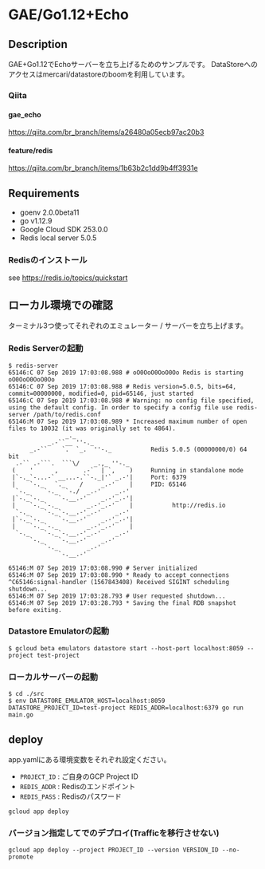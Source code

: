 # GAE/Go1.12+Echo
## Description
GAE+Go1.12でEchoサーバーを立ち上げるためのサンプルです。
DataStoreへのアクセスはmercari/datastoreのboomを利用しています。

### Qiita
#### gae_echo
https://qiita.com/br_branch/items/a26480a05ecb97ac20b3
#### feature/redis
https://qiita.com/br_branch/items/1b63b2c1dd9b4ff3931e

## Requirements
* goenv 2.0.0beta11
* go v1.12.9
* Google Cloud SDK 253.0.0
* Redis local server 5.0.5

### Redisのインストール
see https://redis.io/topics/quickstart

## ローカル環境での確認

ターミナル3つ使ってそれぞれのエミュレーター / サーバーを立ち上げます。

### Redis Serverの起動
```
$ redis-server
65146:C 07 Sep 2019 17:03:08.988 # oO0OoO0OoO0Oo Redis is starting oO0OoO0OoO0Oo
65146:C 07 Sep 2019 17:03:08.988 # Redis version=5.0.5, bits=64, commit=00000000, modified=0, pid=65146, just started
65146:C 07 Sep 2019 17:03:08.988 # Warning: no config file specified, using the default config. In order to specify a config file use redis-server /path/to/redis.conf
65146:M 07 Sep 2019 17:03:08.989 * Increased maximum number of open files to 10032 (it was originally set to 4864).
                _._
           _.-``__ ''-._
      _.-``    `.  `_.  ''-._           Redis 5.0.5 (00000000/0) 64 bit
  .-`` .-```.  ```\/    _.,_ ''-._
 (    '      ,       .-`  | `,    )     Running in standalone mode
 |`-._`-...-` __...-.``-._|'` _.-'|     Port: 6379
 |    `-._   `._    /     _.-'    |     PID: 65146
  `-._    `-._  `-./  _.-'    _.-'
 |`-._`-._    `-.__.-'    _.-'_.-'|
 |    `-._`-._        _.-'_.-'    |           http://redis.io
  `-._    `-._`-.__.-'_.-'    _.-'
 |`-._`-._    `-.__.-'    _.-'_.-'|
 |    `-._`-._        _.-'_.-'    |
  `-._    `-._`-.__.-'_.-'    _.-'
      `-._    `-.__.-'    _.-'
          `-._        _.-'
              `-.__.-'

65146:M 07 Sep 2019 17:03:08.990 # Server initialized
65146:M 07 Sep 2019 17:03:08.990 * Ready to accept connections
^C65146:signal-handler (1567843408) Received SIGINT scheduling shutdown...
65146:M 07 Sep 2019 17:03:28.793 # User requested shutdown...
65146:M 07 Sep 2019 17:03:28.793 * Saving the final RDB snapshot before exiting. 
```

### Datastore Emulatorの起動
```
$ gcloud beta emulators datastore start --host-port localhost:8059 --project test-project
```

### ローカルサーバーの起動

```
$ cd ./src
$ env DATASTORE_EMULATOR_HOST=localhost:8059 DATASTORE_PROJECT_ID=test-project REDIS_ADDR=localhost:6379 go run main.go
```

## deploy
app.yamlにある環境変数をそれぞれ設定ください。

* `PROJECT_ID` : ご自身のGCP Project ID
* `REDIS_ADDR` : Redisのエンドポイント
* `REDIS_PASS` : Redisのパスワード

```
gcloud app deploy
```

### バージョン指定してでのデプロイ(Trafficを移行させない)

```
gcloud app deploy --project PROJECT_ID --version VERSION_ID --no-promote
```
